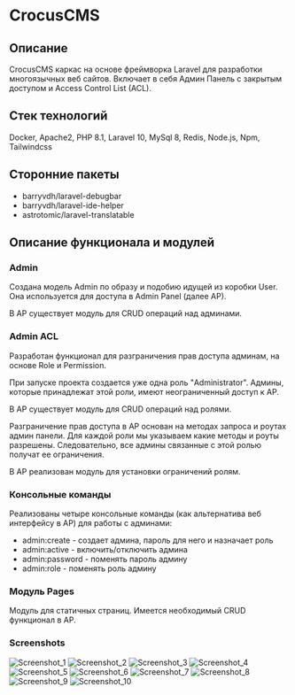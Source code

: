 # CrocusCMS

## Описание

CrocusCMS каркас на основе фреймворка Laravel для разработки многоязычных веб сайтов. Включает в себя Админ Панель с закрытым доступом и Access Control List (ACL).

## Стек технологий

Docker, Apache2, PHP 8.1, Laravel 10, MySql 8, Redis, Node.js, Npm, Tailwindcss

## Сторонние пакеты

* barryvdh/laravel-debugbar
* barryvdh/laravel-ide-helper
* astrotomic/laravel-translatable

## Описание функционала и модулей

### Admin

Создана модель Admin по образу и подобию идущей из коробки User. 
Она используется для доступа в Admin Panel (далее AP).

В AP существует модуль для CRUD операций над админами.

### Admin ACL

Разработан функционал для разграничения прав доступа админам, на основе Role и Permission. 

При запуске проекта создается уже одна роль "Administrator". 
Админы, которые принадлежат этой роли, имеют неограниченный доступ к AP.

В AP существует модуль для CRUD операций над ролями. 

Разграничение прав доступа в AP основан на методах запроса и роутах админ панели. 
Для каждой роли мы указываем какие методы и роуты разрешены. 
Следовательно, все админы связанные с этой ролью получат ее ограничения.

В AP реализован модуль для установки ограничений ролям.

### Консольные команды

Реализованы четыре консольные команды (как альтернатива веб интерфейсу в АР) для работы с админами:

* admin:create - создает админа, пароль для него и назначает роль
* admin:active - включить/отключить админа
* admin:password - поменять пароль админу
* admin:role - поменять роль админу

### Модуль Pages

Модуль для статичных страниц. 
Имеется необходимый CRUD функционал в AP.

### Screenshots

![Screenshot_1](/screenshots/Screenshot_1.png)
![Screenshot_2](/screenshots/Screenshot_2.png)
![Screenshot_3](/screenshots/Screenshot_3.png)
![Screenshot_4](/screenshots/Screenshot_4.png)
![Screenshot_5](/screenshots/Screenshot_5.png)
![Screenshot_6](/screenshots/Screenshot_6.png)
![Screenshot_7](/screenshots/Screenshot_7.png)
![Screenshot_8](/screenshots/Screenshot_8.png)
![Screenshot_9](/screenshots/Screenshot_9.png)
![Screenshot_10](/screenshots/Screenshot_10.png)
